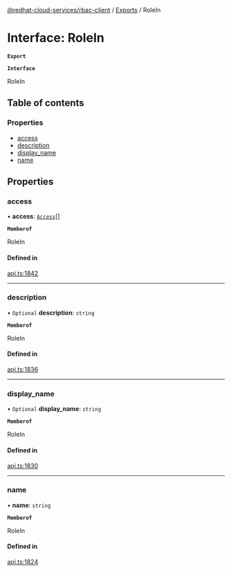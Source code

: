 [@redhat-cloud-services/rbac-client](../README.md) / [Exports](../modules.md) / RoleIn

# Interface: RoleIn

**`Export`**

**`Interface`**

RoleIn

## Table of contents

### Properties

- [access](RoleIn.md#access)
- [description](RoleIn.md#description)
- [display\_name](RoleIn.md#display_name)
- [name](RoleIn.md#name)

## Properties

### access

• **access**: [`Access`](Access.md)[]

**`Memberof`**

RoleIn

#### Defined in

[api.ts:1842](https://github.com/RedHatInsights/javascript-clients/blob/master/packages/rbac/api.ts#L1842)

___

### description

• `Optional` **description**: `string`

**`Memberof`**

RoleIn

#### Defined in

[api.ts:1836](https://github.com/RedHatInsights/javascript-clients/blob/master/packages/rbac/api.ts#L1836)

___

### display\_name

• `Optional` **display\_name**: `string`

**`Memberof`**

RoleIn

#### Defined in

[api.ts:1830](https://github.com/RedHatInsights/javascript-clients/blob/master/packages/rbac/api.ts#L1830)

___

### name

• **name**: `string`

**`Memberof`**

RoleIn

#### Defined in

[api.ts:1824](https://github.com/RedHatInsights/javascript-clients/blob/master/packages/rbac/api.ts#L1824)
